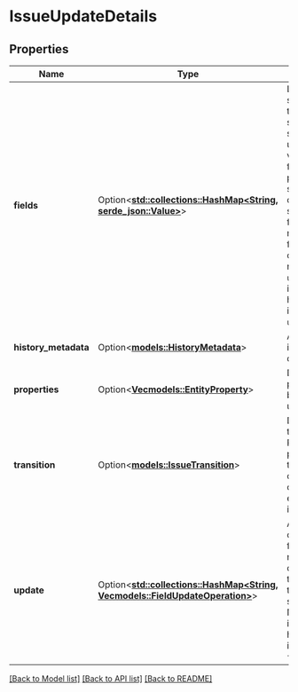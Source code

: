 # IssueUpdateDetails

## Properties

Name | Type | Description | Notes
------------ | ------------- | ------------- | -------------
**fields** | Option<[**std::collections::HashMap<String, serde_json::Value>**](serde_json::Value.md)> | List of issue screen fields to update, specifying the sub-field to update and its value for each field. This field provides a straightforward option when setting a sub-field. When multiple sub-fields or other operations are required, use `update`. Fields included in here cannot be included in `update`. | [optional]
**history_metadata** | Option<[**models::HistoryMetadata**](HistoryMetadata.md)> | Additional issue history details. | [optional]
**properties** | Option<[**Vec<models::EntityProperty>**](EntityProperty.md)> | Details of issue properties to be add or update. | [optional]
**transition** | Option<[**models::IssueTransition**](IssueTransition.md)> | Details of a transition. Required when performing a transition, optional when creating or editing an issue. | [optional]
**update** | Option<[**std::collections::HashMap<String, Vec<models::FieldUpdateOperation>>**](Vec.md)> | A Map containing the field field name and a list of operations to perform on the issue screen field. Note that fields included in here cannot be included in `fields`. | [optional]

[[Back to Model list]](../README.md#documentation-for-models) [[Back to API list]](../README.md#documentation-for-api-endpoints) [[Back to README]](../README.md)


